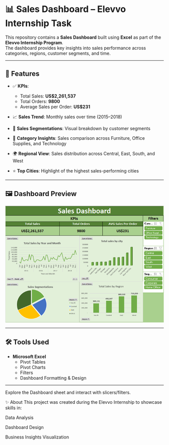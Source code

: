# 📊 Sales Dashboard – Elevvo Internship Task

This repository contains a **Sales Dashboard** built using **Excel** as part of the **Elevvo Internship Program**.  
The dashboard provides key insights into sales performance across categories, regions, customer segments, and time.

---

## 🚀 Features
- ✅ **KPIs**:  
  - Total Sales: **US$2,261,537**  
  - Total Orders: **9800**  
  - Average Sales per Order: **US$231**  

- 📈 **Sales Trend**: Monthly sales over time (2015–2018)  
- 🥧 **Sales Segmentations**: Visual breakdown by customer segments  
- 🛒 **Category Insights**: Sales comparison across Furniture, Office Supplies, and Technology  
- 🌍 **Regional View**: Sales distribution across Central, East, South, and West  
- ⭐ **Top Cities**: Highlight of the highest sales-performing cities  

---

## 🖼️ Dashboard Preview
![Dashboard Preview](Sales_Dashboard.png)

---

## 🛠️ Tools Used
- **Microsoft Excel**  
  - Pivot Tables  
  - Pivot Charts  
  - Filters  
  - Dashboard Formatting & Design  

---



Explore the Dashboard sheet and interact with slicers/filters.

✨ About
This project was created during the Elevvo Internship to showcase skills in:

Data Analysis

Dashboard Design

Business Insights Visualization
